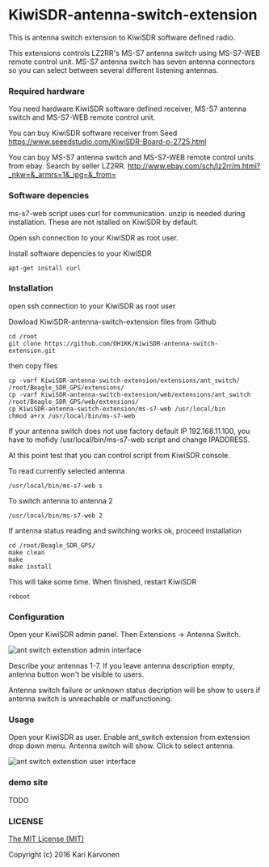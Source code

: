 # KiwiSDR-antenna-switch-extension

This is antenna switch extension to KiwiSDR software defined radio.

This extensions controls LZ2RR's MS-S7 antenna switch using MS-S7-WEB remote control unit. MS-S7 antenna switch has seven antenna connectors so you can select between several different listening antennas.

### Required hardware

You need hardware KiwiSDR software defined receiver, MS-S7 antenna switch and MS-S7-WEB remote control unit.

You can buy KiwiSDR software receiver from Seed https://www.seeedstudio.com/KiwiSDR-Board-p-2725.html

You can buy MS-S7 antenna switch and MS-S7-WEB remote control units from ebay. Search by seller LZ2RR. http://www.ebay.com/sch/lz2rr/m.html?_nkw=&_armrs=1&_ipg=&_from=

### Software depencies

ms-s7-web script uses curl for communication. unzip is needed during installation. These are not istalled on KiwiSDR by default.

Open ssh connection to your KiwiSDR as root user.

Install software depencies to your KiwiSDR

    apt-get install curl

### Installation

open ssh connection to your KiwiSDR as root user

Dowload KiwiSDR-antenna-switch-extension files from Github

    cd /root
    git clone https://github.com/OH1KK/KiwiSDR-antenna-switch-extension.git

then copy files

    cp -varf KiwiSDR-antenna-switch-extension/extensions/ant_switch/ /root/Beagle_SDR_GPS/extensions/
    cp -varf KiwiSDR-antenna-switch-extension/web/extensions/ant_switch /root/Beagle_SDR_GPS/web/extensions/
    cp KiwiSDR-antenna-switch-extension/ms-s7-web /usr/local/bin
    chmod a+rx /usr/local/bin/ms-s7-web

If your antenna switch does not use factory default IP 192.168.11.100, you have to mofidy 
/usr/local/bin/ms-s7-web script and change IPADDRESS. 

At this point test that you can control script from KiwiSDR console.

To read currently selected antenna 
  
    /usr/local/bin/ms-s7-web s

To switch antenna to antenna 2

    /usr/local/bin/ms-s7-web 2
   
If antenna status reading and switching works ok, proceed installation

    cd /root/Beagle_SDR_GPS/
    make clean
    make
    make install

This will take some time. When finished, restart KiwiSDR

    reboot
    
### Configuration

Open your KiwiSDR admin panel. Then Extensions -> Antenna Switch.

![ant switch extenstion admin interface](http://oh1kk.toimii.fi/ant_switch_extension/admin_interface.png)

Describe your antennas 1-7. If you leave antenna description empty, antenna button won't be visible to users.

Antenna switch failure or unknown status decription will be show to users if antenna switch is unreachable or malfunctioning. 

### Usage

Open your KiwiSDR as user. Enable ant_switch extension from extension drop down menu. Antenna switch will show. Click to select antenna.

![ant switch extenstion user interface](http://oh1kk.toimii.fi/ant_switch_extension/user_interface.png)

### demo site

TODO

### LICENSE
[The MIT License (MIT)](LICENSE)

Copyright (c) 2016 Kari Karvonen
